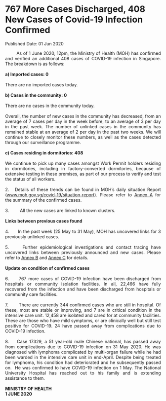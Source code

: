 <html>
    <meta http-equiv="Content-Type" content="text/html; charset=utf-8"/>
    <meta charset="utf-8"/>
    <title>767 More Cases Discharged, 408 New Cases of Covid-19 Infection Confirmed</title>
    <body><h1>767 More Cases Discharged, 408 New Cases of Covid-19 Infection Confirmed</h1>
    <p>Published Date: 01 Jun 2020</p> <p style="text-align: justify;">&nbsp; &nbsp; &nbsp; &nbsp; As of 1 June 2020, 12pm, the Ministry of Health (MOH) has confirmed and verified an additional 408 cases of COVID-19 infection in Singapore. The breakdown is as follows:&nbsp;<br><br><strong>a) Imported cases: 0<br></strong><br>There are no imported cases today.&nbsp;<br><br><strong>b) Cases in the community: 0<br></strong><br>There are no cases in the community today.&nbsp;<br><br>Overall, the number of new cases in the community has decreased, from an average of 7 cases per day in the week before, to an average of 3 per day in the past week. The number of unlinked cases in the community has remained stable at an average of 2 per day in the past two weeks. We will continue to closely monitor these numbers, as well as the cases detected through our surveillance programme.<br><br><strong>c) Cases residing in dormitories: 408<br></strong><br>We continue to pick up many cases amongst Work Permit holders residing in dormitories, including in factory-converted dormitories, because of extensive testing in these premises, as part of our process to verify and test the status of all workers.&nbsp;<br><br>2.&nbsp; &nbsp;Details of these trends can be found in MOH’s daily situation Report (<a href="http://www.moh.gov.sg/covid-19/situation-report" title="" class="" target="">www.moh.gov.sg/covid-19/situation-report</a>). Please refer to <a href="/docs/librariesprovider5/default-document-library/annex-a00d45301ddf94778bff66f8c3529e55e.pdf?sfvrsn=470b5ae6_0" title="Annex A">Annex A</a>&nbsp;for the summary of the confirmed cases.&nbsp;<br><br>3.&nbsp; &nbsp; &nbsp; &nbsp; &nbsp;All the new cases are linked to known clusters.&nbsp;<br><br><strong>Links between previous cases found<br></strong><br>4.&nbsp; &nbsp; &nbsp; In the past week (25 May to 31 May), MOH has uncovered links for 3 previously unlinked cases.&nbsp;<br><br>5.&nbsp; &nbsp; &nbsp;Further epidemiological investigations and contact tracing have uncovered links between previously announced and new cases. Please refer to <a href="/docs/librariesprovider5/default-document-library/annex-b036e07dddf59451687b1c3bd3fd5bd7b.pdf?sfvrsn=eb4ac5d0_0" title="Annex B">Annex B</a>&nbsp;and <a href="/docs/librariesprovider5/default-document-library/annex-c53d72136f08d4535b5a3bc6588b3c86f.pdf?sfvrsn=21d7e373_0" title="Annex C">Annex C</a>&nbsp;for details.<br><br><strong>Update on condition of confirmed cases<br></strong><br>6.&nbsp; &nbsp; &nbsp;767 more cases of COVID-19 infection have been discharged from hospitals or community isolation facilities. In all, 22,466 have fully recovered from the infection and have been discharged from hospitals or community care facilities.&nbsp;<br><br>7.&nbsp; &nbsp; &nbsp; &nbsp;There are currently 344 confirmed cases who are still in hospital. Of these, most are stable or improving, and 7 are in critical condition in the intensive care unit. 12,458 are isolated and cared for at community facilities. These are those who have mild symptoms, or are clinically well but still test positive for COVID-19. 24 have passed away from complications due to COVID-19 infection.&nbsp;<br><br>8.&nbsp; &nbsp; Case 17329, a 51 year-old male Chinese national, has passed away from complications due to COVID-19 infection on 31 May 2020. He was diagnosed with lymphoma complicated by multi-organ failure while he had been warded in the intensive care unit in end-April. Despite being treated for lymphoma, his condition had deteriorated and he subsequently passed on.&nbsp; He was confirmed to have COVID-19 infection on 1 May. The National University Hospital has reached out to his family and is extending assistance to them.<br><br><strong>MINISTRY OF HEALTH<br>1 JUNE 2020</strong></p></body>
</html>